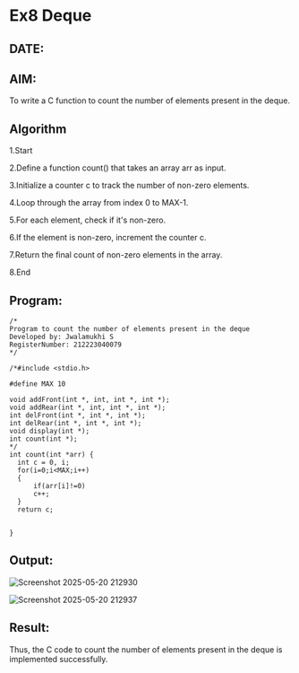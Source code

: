 # Ex8 Deque
## DATE:
## AIM:
To write a C function to count the number of elements present in the deque.

## Algorithm

1.Start

2.Define a function count() that takes an array arr as input.

3.Initialize a counter c to track the number of non-zero elements.

4.Loop through the array from index 0 to MAX-1.

5.For each element, check if it's non-zero.

6.If the element is non-zero, increment the counter c.

7.Return the final count of non-zero elements in the array.

8.End

## Program:
```
/*
Program to count the number of elements present in the deque
Developed by: Jwalamukhi S
RegisterNumber: 212223040079 
*/

/*#include <stdio.h>

#define MAX 10

void addFront(int *, int, int *, int *);
void addRear(int *, int, int *, int *);
int delFront(int *, int *, int *);
int delRear(int *, int *, int *);
void display(int *);
int count(int *);
*/
int count(int *arr) {
  int c = 0, i;
  for(i=0;i<MAX;i++)
  {
      if(arr[i]!=0)
      c++;
  }
  return c;

  
}
```

## Output:

![Screenshot 2025-05-20 212930](https://github.com/user-attachments/assets/ce2436fd-928e-4e66-a7ac-001698e10abe)

![Screenshot 2025-05-20 212937](https://github.com/user-attachments/assets/2b6e284e-9623-4d49-a68f-70d85d3d7918)

## Result:
Thus, the C code to count the number of elements present in the deque is implemented successfully.
